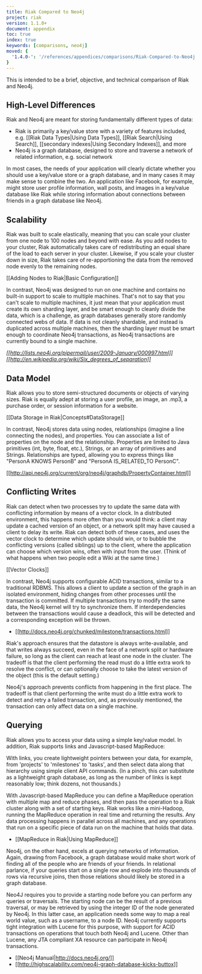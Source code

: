 ```yaml
---
title: Riak Compared to Neo4j
project: riak
version: 1.1.0+
document: appendix
toc: true
index: true
keywords: [comparisons, neo4j]
moved: {
  '1.4.0-': '/references/appendices/comparisons/Riak-Compared-to-Neo4j'
}
---
```


This is intended to be a brief, objective, and technical comparison of Riak and Neo4j.

## High-Level Differences

Riak and Neo4j are meant for storing fundamentally different types of data:

* Riak is primarily a key/value store with a variety of features included, e.g. [[Riak Data Types|Using Data Types]], [[Riak Search|Using Search]], [[secondary indexes|Using Secondary Indexes]], and more
* Neo4j is a graph database, designed to store and traverse a network of related information, e.g. social network

In most cases, the needs of your application will clearly dictate whether you should use a key/value store or a graph database, and in many cases it may make sense to combine the two. An application like Facebook, for example, might store user profile information, wall posts, and images in a key/value database like Riak while storing information about connections between friends in a graph database like Neo4j.

## Scalability

Riak was built to scale elastically, meaning that you can scale your cluster from one node to 100 nodes and beyond with ease. As you add nodes to your cluster, Riak automatically takes care of redistributing an equal share of the load to each server in your cluster. Likewise, if you scale your cluster down in size, Riak takes care of re-apportioning the data from the removed node evenly to the remaining nodes.

[[Adding Nodes to Riak|Basic Configuration]]

In contrast, Neo4j was designed to run on one machine and contains no built-in support to scale to multiple machines. That's not to say that you can't scale to multiple machines, it just mean that your application must create its own sharding layer, and be smart enough to cleanly divide the data, which is a challenge, as graph databases generally store randomly connected webs of data. If data is not cleanly shardable, and instead is duplicated across multiple machines, then the sharding layer must be smart enough to coordinate Neo4j transactions, as Neo4j transactions are currently bound to a single machine.

_[[http://lists.neo4j.org/pipermail/user/2009-January/000997.html]]_
_[[http://en.wikipedia.org/wiki/Six_degrees_of_separation]]_


## Data Model

Riak allows you to store semi-structured documents or objects of varying sizes. Riak is equally adept at storing a user profile, an image, an .mp3, a purchase order, or session information for a website.

[[Data Storage in Riak|Concepts#DataStorage]]

In contrast, Neo4j stores data using nodes, relationships (imagine a line connecting the nodes), and properties. You can associate a list of properties on the node and the relationship. Properties are limited to Java primitives (int, byte, float, etc.), Strings, or an array of primitives and Strings. Relationships are typed, allowing you to express things like "PersonA KNOWS PersonB" and "PersonA IS_RELATED_TO PersonC".


[[http://api.neo4j.org/current/org/neo4j/graphdb/PropertyContainer.html]]

## Conflicting Writes

Riak can detect when two processes try to update the same data with conflicting information by means of a vector clock. In a distributed environment, this happens more often than you would think: a client may update a cached version of an object, or a network split may have caused a client to delay its write. Riak can detect both of these cases, and uses the vector clock to determine which update should win, or to bubble the conflicting versions (called siblings) up to the client, where the application can choose which version wins, often with input from the user. (Think of what happens when two people edit a Wiki at the same time.)

[[Vector Clocks]]

In contrast, Neo4j supports configurable ACID transactions, similar to a traditional RDBMS. This allows a client to update a section of the graph in an isolated environment, hiding changes from other processes until the transaction is committed. If multiple transactions try to modify the same data, the Neo4j kernel will try to synchronize them. If interdependencies between the transactions would cause a deadlock, this will be detected and a corresponding exception will be thrown.

* [[http://docs.neo4j.org/chunked/milestone/transactions.html]]

Riak's approach ensures that the datastore is always write-available, and that writes always succeed, even in the face of a network split or hardware failure, so long as the client can reach at least one node in the cluster. The tradeoff is that the client performing the read must do a little extra work to resolve the conflict, or can optionally choose to take the latest version of the object (this is the default setting.)

Neo4j's approach prevents conflicts from happening in the first place. The tradeoff is that client performing the write must do a little extra work to detect and retry a failed transaction, and, as previously mentioned, the transaction can only affect data on a single machine.

## Querying

Riak allows you to access your data using a simple key/value model. In addition, Riak supports links and Javascript-based MapReduce:

With links, you create lightweight pointers between your data, for example, from 'projects' to 'milestones' to 'tasks', and then select data along that hierarchy using simple client API commands. (In a pinch, this can substitute as a lightweight graph database, as long as the number of links is kept reasonably low; think dozens, not thousands.)

With Javascript-based MapReduce you can define a MapReduce operation with multiple map and reduce phases, and then pass the operation to a Riak cluster along with a set of starting keys. Riak works like a mini-Hadoop, running the MapReduce operation in real time and returning the results. Any data processing happens in parallel across all machines, and any operations that run on a specific piece of data run on the machine that holds that data.

* [[MapReduce in Riak|Using MapReduce]]

Neo4j, on the other hand, excels at querying networks of information. Again, drawing from Facebook, a graph database would make short work of finding all of the people who are friends of your friends. In relational parlance, if your queries start on a single row and explode into thousands of rows via recursive joins, then those relations should likely be stored in a graph database.

Neo4J requires you to provide a starting node before you can perform any queries or traversals. The starting node can be the result of a previous traversal, or may be retrieved by using the integer ID of the node generated by Neo4j. In this latter case, an application needs some way to map a real world value, such as a username, to a node ID. Neo4j currently supports tight integration with Lucene for this purpose, with support for ACID transactions on operations that touch both Neo4j and Lucene. Other than Lucene, any JTA compliant XA resource can participate in Neo4j transactions.

* [[Neo4j Manual|http://docs.neo4j.org/]]
* [[http://highscalability.com/neo4j-graph-database-kicks-buttox]]
